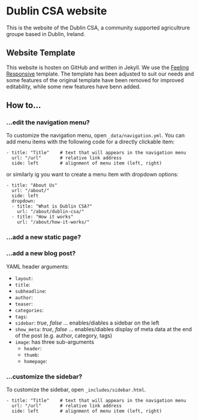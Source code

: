 # Dublin CSA website

This is the website of the Dublin CSA, a community supported agricultrure groupe based in Dublin, Ireland.

## Website Template

This website is hosten on GitHub and written in Jekyll. We use the [Feeling Responsive](http://phlow.github.io/feeling-responsive/) template. The template has been adjusted to suit our needs and some features of the original template have been removed for improved editability, while some new features have benn added.

## How to...

### ...edit the navigation menu?

To customize the navigation menu, open `_data/navigation.yml`. You can add menu items with the following code for a directly clickable item:

```
- title: "Title"	# text that will appears in the navigation menu
  url: "/url"		# relative link address
  side: left		# alignment of menu item (left, right)
```

or similarly ig you want to create a menu item with dropdown options:

```
- title: "About Us"
  url: "/about/"
  side: left
  dropdown:
  - title: "What is Dublin CSA?"
    url: "/about/dublin-csa/"
  - title: "How it works"
    url: "/about/how-it-works/"
```

### ...add a new static page?



### ...add a new blog post?

YAML header arguments:

- `layout`:
- `title`:
- `subheadline`:
- `author`:
- `teaser`:
- `categories`:
- `tags`:
- `sidebar`: *true*, *false* ... enables/diables a sidebar on the left
- `show_meta`: *true*, *false* ... enables/diables display of meta data at the end of the post (e.g. author, category, tags)
- `image`: has three sub-arguments
  - `header`: 
  - `thumb`:
  - `homepage`:


### ...customize the sidebar?

To customize the sidebar, open `_includes/sidebar.html`.

```
- title: "Title"	# text that will appears in the navigation menu
  url: "/url"		# relative link address
  side: left		# alignment of menu item (left, right)
```






